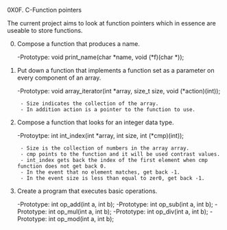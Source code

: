 0X0F. C-Function pointers

The current project aims to look at function pointers which in essence are useable to store functions.

0. Compose a function that produces a name.

	-Prototype: void print_name(char *name, void (*f)(char *));

1. Put down a function that implements a function set as a parameter on every component of an array.

	-Prototype: void array_iterator(int *array, size_t size, void (*action)(int));

		- Size indicates the collection of the array.
		- In addition action is a pointer to the function to use.

2. Compose a function that looks for an integer data type.

	-Protoytpe: int int_index(int *array, int size, int (*cmp)(int));

		- Size is the collection of numbers in the array array.
		- cmp points to the function and it will be used contrast values.
		- int_index gets back the index of the first element when cmp function does not get back 0.
		- In the event that no element matches, get back -1.
		- In the event size is less than equal to zer0, get back -1.

3. Create a program that executes basic operations.

	-Prototype: int op_add(int a, int b);
	-Prototype: int op_sub(int a, int b);
	-Prototype: int op_mul(int a, int b);
	-Prototype: int op_div(int a, int b);
	-Prototype: int op_mod(int a, int b);
